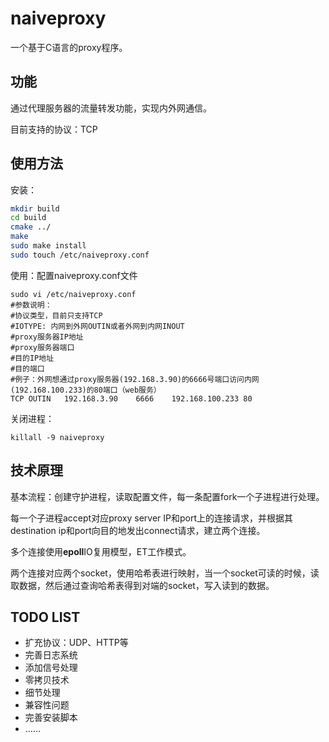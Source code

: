 # naiveproxy

一个基于C语言的proxy程序。

## 功能

通过代理服务器的流量转发功能，实现内外网通信。

目前支持的协议：TCP

## 使用方法

安装：

```bash
mkdir build
cd build
cmake ../
make
sudo make install
sudo touch /etc/naiveproxy.conf
```

使用：配置naiveproxy.conf文件

```
sudo vi /etc/naiveproxy.conf
#参数说明：
#协议类型，目前只支持TCP
#IOTYPE: 内网到外网OUTIN或者外网到内网INOUT
#proxy服务器IP地址
#proxy服务器端口
#目的IP地址
#目的端口
#例子：外网想通过proxy服务器(192.168.3.90)的6666号端口访问内网(192.168.100.233)的80端口（web服务）
TCP OUTIN   192.168.3.90    6666    192.168.100.233 80
```

关闭进程：

```
killall -9 naiveproxy
```

## 技术原理

基本流程：创建守护进程，读取配置文件，每一条配置fork一个子进程进行处理。

每一个子进程accept对应proxy server IP和port上的连接请求，并根据其destination ip和port向目的地发出connect请求，建立两个连接。

多个连接使用**epoll**IO复用模型，ET工作模式。

两个连接对应两个socket，使用哈希表进行映射，当一个socket可读的时候，读取数据，然后通过查询哈希表得到对端的socket，写入读到的数据。

## TODO LIST

* 扩充协议：UDP、HTTP等
* 完善日志系统
* 添加信号处理
* 零拷贝技术
* 细节处理
* 兼容性问题
* 完善安装脚本
* ……